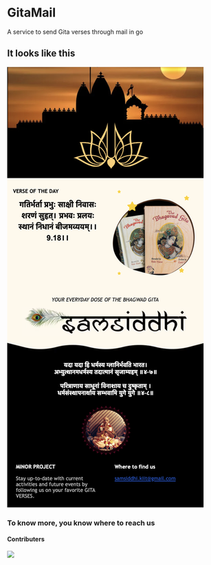 # GitaMail

 A service to send Gita verses through mail in go

## It looks like this

![HTML Template](https://github.com/aloner-pro/GitaMail/blob/main/SS.png?raw=true)

### To know more, you know where to reach us
#### Contributers
<a href="https://github.com/aloner-pro/GitaMail/graphs/contributors">
  <img src="https://contrib.rocks/image?repo=aloner-pro/GitaMail" />
</a>
